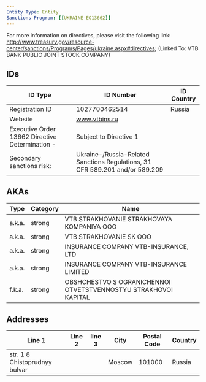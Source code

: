 ```yaml
---
Entity Type: Entity
Sanctions Program: [[UKRAINE-EO13662]]
---
```

For more information on directives, please visit the following link: http://www.treasury.gov/resource-center/sanctions/Programs/Pages/ukraine.aspx#directives; (Linked To: VTB BANK PUBLIC JOINT STOCK COMPANY)

## IDs
| ID Type | ID Number | ID Country |
|---------|-----------|------------|
| Registration ID | 1027700462514 | Russia |
| Website | www.vtbins.ru |  |
| Executive Order 13662 Directive Determination - | Subject to Directive 1 |  |
| Secondary sanctions risk: | Ukraine-/Russia-Related Sanctions Regulations, 31 CFR 589.201 and/or 589.209 |  |


## AKAs
| Type | Category | Name      | 
|------|----------|-----------|
| a.k.a. | strong | VTB STRAKHOVANIE STRAKHOVAYA KOMPANIYA OOO |
| a.k.a. | strong | VTB STRAKHOVANIE SK OOO |
| a.k.a. | strong | INSURANCE COMPANY VTB-INSURANCE, LTD |
| a.k.a. | strong | INSURANCE COMPANY VTB-INSURANCE LIMITED |
| f.k.a. | strong | OBSHCHESTVO S OGRANICHENNOI OTVETSTVENNOSTYU STRAKHOVOI KAPITAL |


## Addresses
| Line 1 | Line 2 | line 3 | City | Postal Code| Country | 
|--------|--------|--------|------|------------|---------|
| str. 1 8 Chistoprudnyy bulvar |  |  | Moscow | 101000 | Russia |

